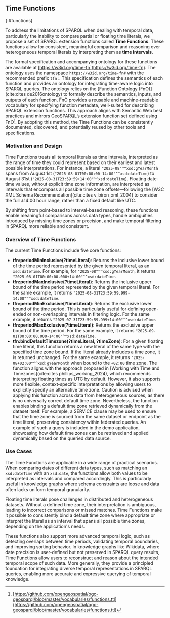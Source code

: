 ## Time Functions
{:#functions}

To address the limitations of SPARQL when dealing with temporal data, particularly the inability to compare partial or floating time literals, we propose a set of SPARQL extension functions called **Time Functions**.
These functions allow for consistent, meaningful comparison and reasoning over heterogeneous temporal literals by interpreting them as **time intervals**.

The formal specification and accompanying ontology for these functions are available at [https://w3id.org/time-fn](https://w3id.org/time-fn).
The ontology uses the namespace `https://w3id.org/time-fn#` with the recommended prefix `tfn:`.
This specification defines the semantics of each function and provides an ontology for integrating time-aware logic into SPARQL queries.
The ontology relies on the [Function Ontology (FnO)](cite:cites de2016ontology) to formally describe the semantics, inputs, and outputs of each function.
FnO provides a reusable and machine-readable vocabulary for specifying function metadata, well-suited for describing SPARQL extension functions.
This approach aligns with Semantic Web best practices and mirrors GeoSPARQL’s extension function set defined using FnO[^GeoSPARQLFunctions].
By adopting this method, the Time Functions can be consistently documented, discovered, and potentially reused by other tools and specifications.

[^GeoSPARQLFunctions]: [https://github.com/opengeospatial/ogc-geosparql/blob/master/vocabularies/functions.ttl](https://github.com/opengeospatial/ogc-geosparql/blob/master/vocabularies/functions.ttl)

### Motivation and Design

Time Functions treats all temporal literals as time intervals, interpreted as the range of time they could represent based on their earliest and latest possible interpretations. 
For instance, a literal `"2025-08"^^xsd:gYearMonth` spans from August 1st (`"2025-08-01T00:00:00-14:00"^^xsd:dateTime`) to August 31st (`"2025-08-31T23:59:59+14:00"^^xsd:dateTime`).
Floating date-time values, without explicit time zone information, are interpreted as intervals that encompass all possible time zone offsets—following the [W3C XML Schema Recommendation](cite:cites v_biron_xml_2004) to consider the full ±14:00 hour range, rather than a fixed default like UTC.

By shifting from point-based to interval-based reasoning, these functions enable meaningful comparisons across data types, handle ambiguities introduced by missing time zones or precision, and make temporal filtering in SPARQL more reliable and consistent.


### Overview of Time Functions

The current Time Functions include five core functions:

- **tfn:periodMinInclusive(?timeLiteral)**: Returns the inclusive lower bound of the time period represented by the given temporal literal, as an `xsd:dateTime`. For example, for `"2025-08"^^xsd:gYearMonth`, it returns `"2025-08-01T00:00:00.000+14:00"^^xsd:dateTime`.
- **tfn:periodMaxInclusive(?timeLiteral)**: Returns the inclusive upper bound of the time period represented by the given temporal literal. For the same example, it returns `"2025-08-31T23:59:59.999-14:00"^^xsd:dateTime`.
- **tfn:periodMinExclusive(?timeLiteral)**: Returns the exclusive lower bound of the time period. This is particularly useful for defining open-ended or non-overlapping intervals in filtering logic. For the same example, it returns `"2025-07-31T23:59:59.999+14:00"^^xsd:dateTime`.
- **tfn:periodMaxExclusive(?timeLiteral)**: Returns the exclusive upper bound of the time period. For the same example, it returns `"2025-09-01T00:00:00.000-14:00"^^xsd:dateTime`.
- **tfn:bindDefaultTimezone(?timeLiteral, ?timeZone)**: For a given floating time literal, this function returns a new literal of the same type with the specified time zone bound. If the literal already includes a time zone, it is returned unchanged. For the same example, it returns `"2025-08+02:00"^^xsd:gYearMonth` when bound to the `+02:00` time zone.
The function aligns with the approach proposed in [Working with Time and Timezones](cite:cites phillips_working_2024), which recommends interpreting floating times as UTC by default.
However, it also supports more flexible, context-specific interpretations by allowing users to explicitly specify an alternative time zone.
Caution is advised when applying this function across data from heterogeneous sources, as there is no universally correct default time zone.
Nevertheless, the function enables binding a default time zone retrieved dynamically from the dataset itself.
For example, a SERVICE clause may be used to ensure that the time zone is sourced from the same dataset or endpoint as the time literal, preserving consistency within federated queries.
An example of such a query is included in the demo application, showcasing how default time zones can be retrieved and applied dynamically based on the queried data source.


### Use Cases

The Time Functions are applicable in a wide range of practical scenarios. When comparing dates of different data types, such as matching an `xsd:dateTime` with an `xsd:date`, the functions allow both values to be interpreted as intervals and compared accordingly.
This is particularly useful in knowledge graphs where schema constraints are loose and data often lacks uniform temporal granularity.

Floating time literals pose challenges in distributed and heterogeneous datasets. Without a defined time zone, their interpretation is ambiguous, leading to incorrect comparisons or missed matches.
Time Functions make it possible to consistently bind a default time zone where appropriate or interpret the literal as an interval that spans all possible time zones, depending on the application's needs.

These functions also support more advanced temporal logic, such as detecting overlaps between time periods, validating temporal boundaries, and improving sorting behavior.
In knowledge graphs like Wikidata, where date precision is user-defined but not preserved in SPARQL query results, Time Functions allow users to reconstruct and reason about the intended temporal scope of such data.
More generally, they provide a principled foundation for integrating diverse temporal representations in SPARQL queries, enabling more accurate and expressive querying of temporal knowledge.
